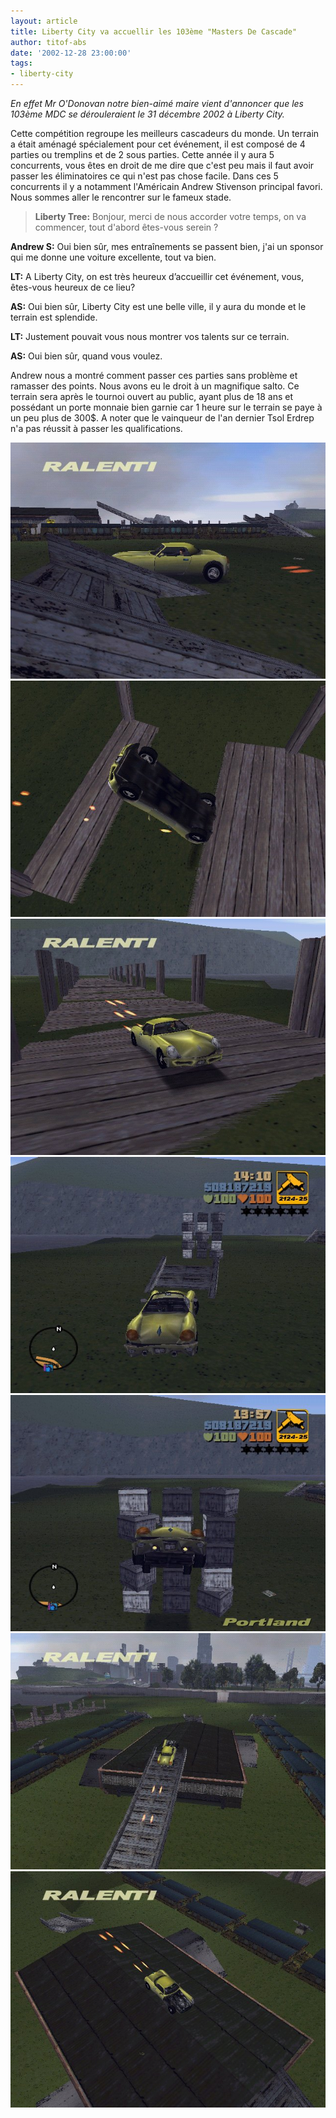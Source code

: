 ```yaml
---
layout: article
title: Liberty City va accuellir les 103ème "Masters De Cascade"
author: titof-abs
date: '2002-12-28 23:00:00'
tags:
- liberty-city
---
```


_En effet Mr O'Donovan notre bien-aimé maire vient d'annoncer que les 103ème MDC se dérouleraient le 31 décembre 2002 à Liberty City._

Cette compétition regroupe les meilleurs cascadeurs du monde. Un terrain a était aménagé spécialement pour cet événement, il est composé de 4 parties ou tremplins et de 2 sous parties. Cette année il y aura 5 concurrents, vous êtes en droit de me dire que c'est peu mais il faut avoir passer les éliminatoires ce qui n'est pas chose facile. Dans ces 5 concurrents il y a notamment l'Américain Andrew Stivenson principal favori. Nous sommes aller le rencontrer sur le fameux stade.

> **Liberty Tree:** Bonjour, merci de nous accorder votre temps, on va commencer, tout d'abord êtes-vous serein ?

**Andrew S:** Oui bien sûr, mes entraînements se passent bien, j'ai un sponsor qui me donne une voiture excellente, tout va bien.

> 

**LT:** A Liberty City, on est très heureux d’accueillir cet événement, vous, êtes-vous heureux de ce lieu?

> 

**AS:** Oui bien sûr, Liberty City est une belle ville, il y aura du monde et le terrain est splendide.

> 

**LT:** Justement pouvait vous nous montrer vos talents sur ce terrain.

> 

**AS:** Oui bien sûr, quand vous voulez.

Andrew nous a montré comment passer ces parties sans problème et ramasser des points. Nous avons eu le droit à un magnifique salto. Ce terrain sera après le tournoi ouvert au public, ayant plus de 18 ans et possédant un porte monnaie bien garnie car 1 heure sur le terrain se paye à un peu plus de 300$. A noter que le vainqueur de l'an dernier Tsol Erdrep n'a pas réussit à passer les qualifications.

![](/content/images/v1/user24/TJ_1.jpg)
![](/content/images/v1/user24/TJ_2.jpg)
![](/content/images/v1/user24/TJ_3.jpg)
![](/content/images/v1/user24/TJ_4.jpg)
![](/content/images/v1/user24/TJ_5.jpg)
![](/content/images/v1/user24/TJ_6.jpg)
![](/content/images/v1/user24/TJ_7.jpg)